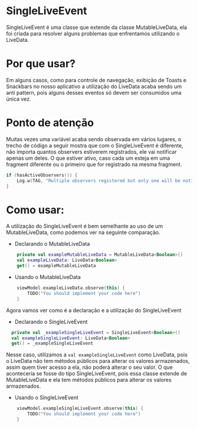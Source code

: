 # SingleLiveEvent
SingleLiveEvent é uma classe que extende da classe MutableLiveData, ela foi criada para resolver alguns problemas que enfrentamos utilizando o LiveData.


# Por que usar?
Em alguns casos, como para controle de navegação, exibição de Toasts e Snackbars no nosso aplicativo a utilização do LiveData acaba sendo um anti pattern, pois alguns desses eventos só devem ser consumidos uma única vez.

# Ponto de atenção
Muitas vezes uma variável acaba sendo observada em vários lugares, o trecho de código a seguir mostra que com o SingleLiveEvent é diferente, não importa quantos observers estiverem registrados, ele vai notificar apenas um deles. O que estiver ativo, caso cada um esteja em uma fragment diferente ou o primeiro que for registrado na mesma fragment.

```kotlin
if (hasActiveObservers()) {
    Log.w(TAG, "Multiple observers registered but only one will be notified of changes.")
}
```

# Como usar:
A utilização do SingleLiveEvent é bem semelhante ao uso de um MutableLiveData, como podemos ver na seguinte comparação.

* Declarando o MutableLiveData
```kotlin
    private val exampleMutableLiveData = MutableLiveData<Boolean>()
    val exampleLiveData: LiveData<Boolean>
    get() = exampleMutableLiveData
```

* Usando o MutableLiveData
```kotlin
    viewModel.exampleLiveData.observe(this) {
        TODO("You should implement your code here")
    }
```

Agora vamos ver como é a declaração e a utilização do SingleLiveEvent

* Declarando o SingleLiveEvent
```kotlin
  private val _exampleSingleLiveEvent = SingleLiveEvent<Boolean>()
  val exampleSingleLiveEvent: LiveData<Boolean>
  get() = _exampleSingleLiveEvent
```

Nesse caso, utilizamos a `val exampleSingleLiveEvent` como LiveData, pois o LiveData não tem métodos públicos para alterar os valores armazenados, assim quem tiver acesso a ela, não poderá alterar o seu valor. O que aconteceria se fosse do tipo SingleLiveEvent, pois essa classe extende de MutableLiveData e ela tem métodos públicos para alterar os valores armazenados.

* Usando o SingleLiveEvent
```kotlin
    viewModel.exampleSingleLiveEvent.observe(this) {
        TODO("You should implement your code here")
    }
```
